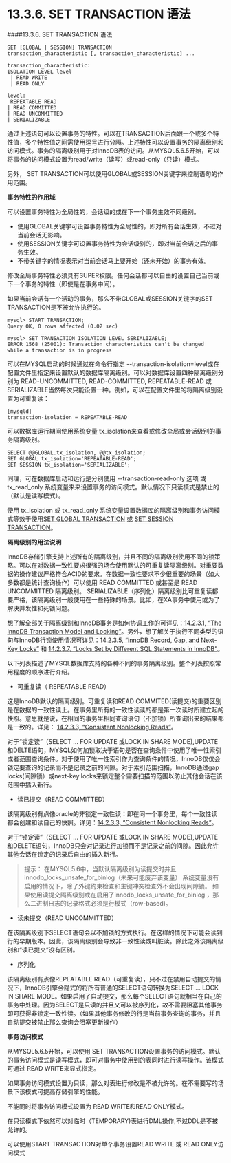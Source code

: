 # 13.3.6. SET TRANSACTION 语法

####13.3.6. SET TRANSACTION 语法

	SET [GLOBAL | SESSION] TRANSACTION
    transaction_characteristic [, transaction_characteristic] ...

	transaction_characteristic:
    ISOLATION LEVEL level
 	 | READ WRITE
 	 | READ ONLY

	level:
     REPEATABLE READ
   	| READ COMMITTED
   	| READ UNCOMMITTED
   	| SERIALIZABLE

通过上述语句可以设置事务的特性。可以在TRANSACTION后面跟一个或多个特性值，多个特性值之间需使用逗号进行分隔。上述特性可以设置事务的隔离级别和访问模式。事务的隔离级别用于对InnoDB表的访问。从MYSQL5.6.5开始，可以将事务的访问模式设置为read/write（读写）或read-only（只读）模式。

另外， SET TRANSACTION可以使用GLOBAL或SESSION关键字来控制语句的作用范围。


__事务特性的作用域__


可以设置事务特性为全局性的，会话级的或在下一个事务生效不同级别。

* 使用GLOBAL关键字可设置事务特性为全局性的，即对所有会话生效，不过对当前会话无影响。
* 使用SESSION关键字可设置事务特性为会话级别的，即对当前会话之后的事务生效。
* 不带关键字的情况表示对当前会话马上要开始（还未开始）的事务有效。

修改全局事务特性必须具有SUPER权限。任何会话都可以自由的设置自己当前或下一个事务的特性（即使是在事务中间）。

如果当前会话有一个活动的事务，那么不带GLOBAL或SESSION关键字的SET TRANSACTION是不被允许执行的。

	mysql> START TRANSACTION;
	Query OK, 0 rows affected (0.02 sec)

	mysql> SET TRANSACTION ISOLATION LEVEL SERIALIZABLE;
	ERROR 1568 (25001): Transaction characteristics can't be changed
	while a transaction is in progress

可以在MYSQL启动的时候通过在命令行指定 --transaction-isolation=level或在配置文件里指定来设置默认的数据库隔离级别。可以对数据库设置四种隔离级别分别为 READ-UNCOMMITTED, READ-COMMITTED, REPEATABLE-READ 或SERIALIZABLE当然每次只能设置一种。例如，可以在配置文件里的将隔离级别设置为可重复读：

	[mysqld]
	transaction-isolation = REPEATABLE-READ

可以数据库运行期间使用系统变量 tx\_isolation来查看或修改全局或会话级别的事务隔离级别。

	SELECT @@GLOBAL.tx_isolation, @@tx_isolation;
	SET GLOBAL tx_isolation='REPEATABLE-READ';
	SET SESSION tx_isolation='SERIALIZABLE';
	
同理，可在数据库启动和运行是分别使用 --transaction-read-only 选项 或 tx\_read\_only 系统变量来来设置事务的访问模式。默认情况下只读模式是禁止的（默认是读写模式）。

使用 tx\_isolation 或 tx\_read\_only 系统变量设置数据库的隔离级别和事务访问模式等效于使用[SET GLOBAL TRANSACTION]() 或 [SET SESSION TRANSACTION]()。

 __隔离级别的用法说明__

InnoDB存储引擎支持上述所有的隔离级别，并且不同的隔离级别使用不同的锁策略。可以在对数据一致性要求很强的场合使用默认的可重复读隔离级别。对重要数据的操作建议严格符合ACID的要求。在数据一致性要求不少很重要的场景（如大多数都是统计查询操作）可以使用 READ COMMITTED 或甚至是 READ UNCOMMITTED 隔离级别。 SERIALIZABLE（序列化）隔离级别比可重复读都要严格，该隔离级别一般使用在一些特殊的场景。比如，在XA事务中使用或为了解决并发性和死锁问题。

想了解全部关于隔离级别和InnoDB事务是如何协调工作的可详见：[14.2.3.1, “The InnoDB Transaction Model and Locking”]()。另外，想了解关于执行不同类型的语句与InnoDB行锁使用情况可详见：[14.2.3.5, “InnoDB Record, Gap, and Next-Key Locks”]() 和 [14.2.3.7, “Locks Set by Different SQL Statements in InnoDB”]()。

以下列表描述了MYSQL数据库支持的各种不同的事务隔离级别。整个列表按照常用程度的顺序进行介绍。

* 可重复读（ REPEATABLE READ）

 这是InnoDB默认的隔离级别。可重复读和READ COMMITED(读提交)的重要区别是在数据的一致性读上。在事务里所有的一致性读读的都是第一次读时所建立起的快照。意思就是说，在相同的事务里相同查询语句（不加锁）所查询出来的结果都是一致的。详见： [ 14.2.3.3, “Consistent Nonlocking Reads”]()。

对于“锁定读”（SELECT ... FOR UPDATE 或LOCK IN SHARE MODE),UPDATE和DELTE语句，MYSQL如何加锁取决于语句是否在查询条件中使用了唯一性索引或者范围查询条件。对于使用了唯一性索引作为查询条件的情况，InnoDB仅仅会锁定要查询的记录而不是记录之前的间隙。对于索引范围扫描，InnoDB通过gap locks(间隙锁）或next-key locks来锁定整个需要扫描的范围以防止其他会话在该范围中插入新行。

* 读已提交（READ COMMITTED）

 该隔离级别有点像oracle的非锁定一致性读：即在同一个事务里，每个一致性读
都会创建和读自己的快照。详见：[14.2.3.3, “Consistent Nonlocking Reads”]()。

对于“锁定读”（SELECT ... FOR UPDATE 或LOCK IN SHARE MODE),UPDATE和DELETE语句，InnoDB只会对记录进行加锁而不是记录之前的间隙。因此允许其他会话在锁定的记录后自由的插入新行。

>提示：
>在MYSQL5.6中，当默认隔离级别为读提交时并且innodb\_locks\_unsafe\_for\_binlog（未来可能废弃该变量） 系统变量没有启用的情况下，除了外键约束检查和主键冲突检查外不会出现间隙锁。
>如果使用读提交隔离级别或在启用了innodb\_locks\_unsafe\_for\_binlog ，那么二进制日志的记录格式必须是行模式（row-based)。

* 读未提交（READ UNCOMMITTED）

在该隔离级别下SELECT语句会以不加锁的方式执行。在这样的情况下可能会读到行的早期版本。因此，该隔离级别会导致非一致性读或叫脏读。除此之外该隔离级别和“读已提交”没有区别。

* 序列化

 该隔离级别有点像REPEATABLE READ（可重复读），只不过在禁用自动提交的情况下，InnoDB引擎会隐式的将所有普通的SELECT语句转换为SELECT ... LOCK IN SHARE MODE。如果启用了自动提交，那么每个SELECT语句就相当在自己的事务中处理。因为SELECT是只读的并且又可以被序列化，故不需要阻塞其他事务即可获得非锁定一致性读。（如果其他事务修改的行是当前事务查询的事务，并且自动提交被禁止那么查询会阻塞更新操作）

 __事务访问模式__

从MYSQL5.6.5开始，可以使用 SET TRANSACTION设置事务的访问模式。默认的事务访问模式是读写模式，即可对事务中使用到的表同时进行读写操作。该模式可通过 READ WRITE来显式指定。

如果事务访问模式设置为只读，那么对表进行修改是不被允许的。在不需要写的场景下该模式可提高存储引擎的性能。

不能同时将事务访问模式设置为 READ WRITE和READ ONLY模式。

在只读模式下依然可以对临时（TEMPORARY)表进行DML操作,不过DDL是不被允许的。

可以使用START TRANSACTION对单个事务设置READ WRITE 或 READ ONLY访问模式
 
